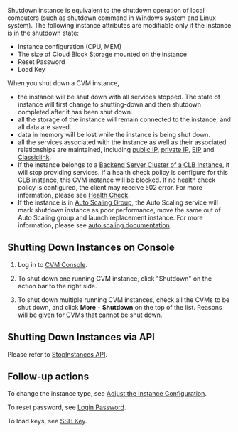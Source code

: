 Shutdown instance is equivalent to the shutdown operation of local computers (such as shutdown command in Windows system and Linux system). The following instance attributes are modifiable only if the instance is in the shutdown state:
- Instance configuration (CPU, MEM)
- The size of Cloud Block Storage mounted on the instance
- Reset Password
- Load Key

When you shut down a CVM instance,

- the instance will be shut down with all services stopped. The state of instance will first change to shutting-down and then shutdown completed after it has been shut down.
- all the storage of the instance will remain connected to the instance, and all data are saved.
- data in memory will be lost while the instance is being shut down.
- all the services associated with the instance as well as their associated relationships are maintained, including [public IP](/doc/product/213/5224), [private IP](/doc/product/213/5225), [EIP](/doc/product/213/5733) and [Classiclink](/doc/product/215/5002).
- If the instance belongs to a [Backend Server Cluster of a CLB Instance](https://cloud.tencent.com/doc/product/214/1155), it will stop providing services. If a health check policy is configure for this CLB instance, this CVM instance will be blocked. If no health check policy is configured, the client may receive 502 error. For more information, please see [Health Check](https://cloud.tencent.com/doc/product/214/3394).
- If the instance is in [Auto Scaling Group](https://cloud.tencent.com/doc/product/377/3590), the Auto Scaling service will mark shutdown instance as poor performance, move the same out of Auto Scaling group and launch replacement instance. For more information, please see [auto scaling documentation](https://cloud.tencent.com/doc/product/377).
## Shutting Down Instances on Console
1) Log in to [CVM Console](https://console.cloud.tencent.com/cvm/).

2) To shut down one running CVM instance, click "Shutdown" on the action bar to the right side.

3) To shut down multiple running CVM instances, check all the CVMs to be shut down, and click **More** - **Shutdown** on the top of the list. Reasons will be given for CVMs that cannot be shut down.

## Shutting Down Instances via API
Please refer to [StopInstances API](https://cloud.tencent.com/doc/api/229/1250).

## Follow-up actions

To change the instance type, see [Adjust the Instance Configuration](/doc/product/213/5730).

To reset password, see [Login Password](/doc/product/213/6093).

To load keys, see [SSH Key](/doc/product/213/6092).
